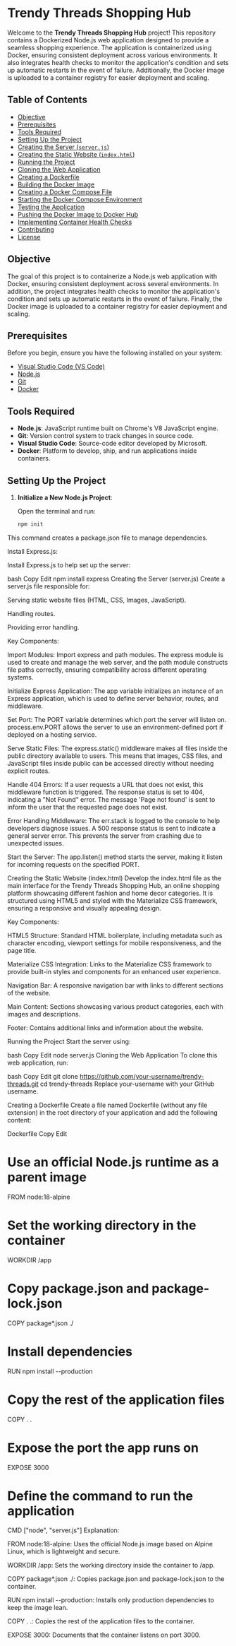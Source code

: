 # Trendy Threads Shopping Hub

Welcome to the **Trendy Threads Shopping Hub** project! This repository contains a Dockerized Node.js web application designed to provide a seamless shopping experience. The application is containerized using Docker, ensuring consistent deployment across various environments. It also integrates health checks to monitor the application's condition and sets up automatic restarts in the event of failure. Additionally, the Docker image is uploaded to a container registry for easier deployment and scaling.

## Table of Contents

- [Objective](#objective)
- [Prerequisites](#prerequisites)
- [Tools Required](#tools-required)
- [Setting Up the Project](#setting-up-the-project)
- [Creating the Server (`server.js`)](#creating-the-server-serverjs)
- [Creating the Static Website (`index.html`)](#creating-the-static-website-indexhtml)
- [Running the Project](#running-the-project)
- [Cloning the Web Application](#cloning-the-web-application)
- [Creating a Dockerfile](#creating-a-dockerfile)
- [Building the Docker Image](#building-the-docker-image)
- [Creating a Docker Compose File](#creating-a-docker-compose-file)
- [Starting the Docker Compose Environment](#starting-the-docker-compose-environment)
- [Testing the Application](#testing-the-application)
- [Pushing the Docker Image to Docker Hub](#pushing-the-docker-image-to-docker-hub)
- [Implementing Container Health Checks](#implementing-container-health-checks)
- [Contributing](#contributing)
- [License](#license)

## Objective

The goal of this project is to containerize a Node.js web application with Docker, ensuring consistent deployment across several environments. In addition, the project integrates health checks to monitor the application's condition and sets up automatic restarts in the event of failure. Finally, the Docker image is uploaded to a container registry for easier deployment and scaling.

## Prerequisites

Before you begin, ensure you have the following installed on your system:

- [Visual Studio Code (VS Code)](https://code.visualstudio.com/)
- [Node.js](https://nodejs.org/)
- [Git](https://git-scm.com/)
- [Docker](https://www.docker.com/get-started/)

## Tools Required

- **Node.js**: JavaScript runtime built on Chrome's V8 JavaScript engine.
- **Git**: Version control system to track changes in source code.
- **Visual Studio Code**: Source-code editor developed by Microsoft.
- **Docker**: Platform to develop, ship, and run applications inside containers.

## Setting Up the Project

1. **Initialize a New Node.js Project**:

   Open the terminal and run:

   ```bash
   npm init
This command creates a package.json file to manage dependencies.

Install Express.js:

Install Express.js to help set up the server:

bash
Copy
Edit
npm install express
Creating the Server (server.js)
Create a server.js file responsible for:

Serving static website files (HTML, CSS, Images, JavaScript).

Handling routes.

Providing error handling.

Key Components:

Import Modules: Import express and path modules. The express module is used to create and manage the web server, and the path module constructs file paths correctly, ensuring compatibility across different operating systems.

Initialize Express Application: The app variable initializes an instance of an Express application, which is used to define server behavior, routes, and middleware.

Set Port: The PORT variable determines which port the server will listen on. process.env.PORT allows the server to use an environment-defined port if deployed on a hosting service.

Serve Static Files: The express.static() middleware makes all files inside the public directory available to users. This means that images, CSS files, and JavaScript files inside public can be accessed directly without needing explicit routes.

Handle 404 Errors: If a user requests a URL that does not exist, this middleware function is triggered. The response status is set to 404, indicating a "Not Found" error. The message 'Page not found' is sent to inform the user that the requested page does not exist.

Error Handling Middleware: The err.stack is logged to the console to help developers diagnose issues. A 500 response status is sent to indicate a general server error. This prevents the server from crashing due to unexpected issues.

Start the Server: The app.listen() method starts the server, making it listen for incoming requests on the specified PORT.

Creating the Static Website (index.html)
Develop the index.html file as the main interface for the Trendy Threads Shopping Hub, an online shopping platform showcasing different fashion and home decor categories. It is structured using HTML5 and styled with the Materialize CSS framework, ensuring a responsive and visually appealing design.

Key Components:

HTML5 Structure: Standard HTML boilerplate, including metadata such as character encoding, viewport settings for mobile responsiveness, and the page title.

Materialize CSS Integration: Links to the Materialize CSS framework to provide built-in styles and components for an enhanced user experience.

Navigation Bar: A responsive navigation bar with links to different sections of the website.

Main Content: Sections showcasing various product categories, each with images and descriptions.

Footer: Contains additional links and information about the website.

Running the Project
Start the server using:

bash
Copy
Edit
node server.js
Cloning the Web Application
To clone this web application, run:

bash
Copy
Edit
git clone https://github.com/your-username/trendy-threads.git
cd trendy-threads
Replace your-username with your GitHub username.

Creating a Dockerfile
Create a file named Dockerfile (without any file extension) in the root directory of your application and add the following content:

Dockerfile
Copy
Edit
# Use an official Node.js runtime as a parent image
FROM node:18-alpine

# Set the working directory in the container
WORKDIR /app

# Copy package.json and package-lock.json
COPY package*.json ./

# Install dependencies
RUN npm install --production

# Copy the rest of the application files
COPY . .

# Expose the port the app runs on
EXPOSE 3000

# Define the command to run the application
CMD ["node", "server.js"]
Explanation:

FROM node:18-alpine: Uses the official Node.js image based on Alpine Linux, which is lightweight and secure.

WORKDIR /app: Sets the working directory inside the container to /app.

COPY package*.json ./: Copies package.json and package-lock.json to the container.

RUN npm install --production: Installs only production dependencies to keep the image lean.

COPY . .: Copies the rest of the application files to the container.

EXPOSE 3000: Documents that the container listens on port 3000.
